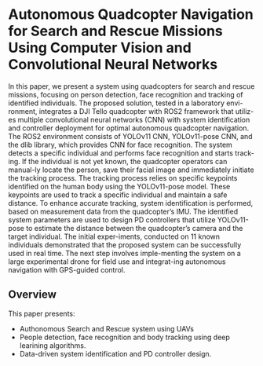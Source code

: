 # Autonomous Quadcopter Navigation for Search and Rescue Missions Using Computer Vision and Convolutional Neural Networks

In this paper, we present a system using quadcopters for search and rescue missions, focusing on person detection, face recognition and tracking of identified individuals. The proposed solution, tested in a laboratory envi-ronment, integrates a DJI Tello quadcopter with ROS2 framework that utiliz-es multiple convolutional neural networks (CNN) with system identification and controller deployment for optimal autonomous quadcopter navigation. The ROS2 environment consists of YOLOv11 CNN, YOLOv11-pose CNN, and the dlib library, which provides CNN for face recognition. The system detects a specific individual and performs face recognition and starts track-ing. If the individual is not yet known, the quadcopter operators can manual-ly locate the person, save their facial image and immediately initiate the tracking process. The tracking process relies on specific keypoints identified on the human body using the YOLOv11-pose model. These keypoints are used to track a specific individual and maintain a safe distance. To enhance accurate tracking, system identification is performed, based on measurement data from the quadcopter’s IMU. The identified system parameters are used to design PD controllers that utilize YOLOv11-pose to estimate the distance between the quadcopter’s camera and the target individual. The initial exper-iments, conducted on 11 known individuals demonstrated that the proposed system can be successfully used in real time. The next step involves imple-menting the system on a large experimental drone for field use and integrat-ing autonomous navigation with GPS-guided control.

## Overview
This paper presents:
- Authonomous Search and Rescue system using UAVs
- People detection, face recognition and body tracking using deep learining algorithms.
- Data-driven system identification and PD controller design.
